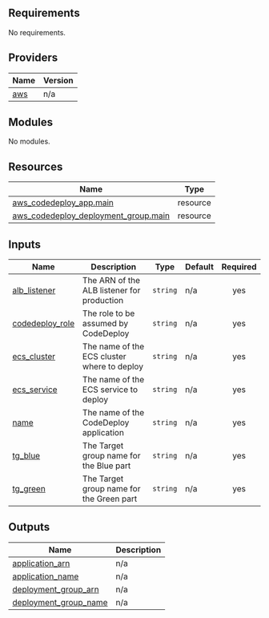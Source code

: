 ## Requirements

No requirements.

## Providers

| Name | Version |
|------|---------|
| <a name="provider_aws"></a> [aws](#provider\_aws) | n/a |

## Modules

No modules.

## Resources

| Name | Type |
|------|------|
| [aws_codedeploy_app.main](https://registry.terraform.io/providers/hashicorp/aws/latest/docs/resources/codedeploy_app) | resource |
| [aws_codedeploy_deployment_group.main](https://registry.terraform.io/providers/hashicorp/aws/latest/docs/resources/codedeploy_deployment_group) | resource |

## Inputs

| Name | Description | Type | Default | Required |
|------|-------------|------|---------|:--------:|
| <a name="input_alb_listener"></a> [alb\_listener](#input\_alb\_listener) | The ARN of the ALB listener for production | `string` | n/a | yes |
| <a name="input_codedeploy_role"></a> [codedeploy\_role](#input\_codedeploy\_role) | The role to be assumed by CodeDeploy | `string` | n/a | yes |
| <a name="input_ecs_cluster"></a> [ecs\_cluster](#input\_ecs\_cluster) | The name of the ECS cluster where to deploy | `string` | n/a | yes |
| <a name="input_ecs_service"></a> [ecs\_service](#input\_ecs\_service) | The name of the ECS service to deploy | `string` | n/a | yes |
| <a name="input_name"></a> [name](#input\_name) | The name of the CodeDeploy application | `string` | n/a | yes |
| <a name="input_tg_blue"></a> [tg\_blue](#input\_tg\_blue) | The Target group name for the Blue part | `string` | n/a | yes |
| <a name="input_tg_green"></a> [tg\_green](#input\_tg\_green) | The Target group name for the Green part | `string` | n/a | yes |

## Outputs

| Name | Description |
|------|-------------|
| <a name="output_application_arn"></a> [application\_arn](#output\_application\_arn) | n/a |
| <a name="output_application_name"></a> [application\_name](#output\_application\_name) | n/a |
| <a name="output_deployment_group_arn"></a> [deployment\_group\_arn](#output\_deployment\_group\_arn) | n/a |
| <a name="output_deployment_group_name"></a> [deployment\_group\_name](#output\_deployment\_group\_name) | n/a |
